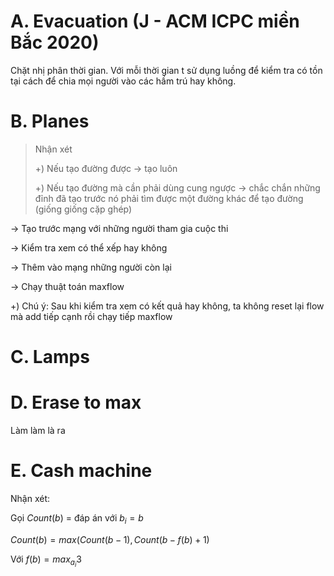 
# A. Evacuation (J - ACM ICPC miền Bắc 2020)
Chặt nhị phân thời gian. Với mỗi thời gian t sử dụng luồng để kiểm tra có tồn tại cách để chia mọi người vào các hầm trú hay không.

# B. Planes
> Nhận xét
>
>+) Nếu tạo đường được -> tạo luôn
>
>+) Nếu tạo đường mà cần phải dùng cung ngược -> chắc chắn những đỉnh đã tạo trước nó phải tìm được một đường khác để tạo đường (giống giống cặp ghép)

-> Tạo trước mạng với những người tham gia cuộc thi

-> Kiểm tra xem có thể xếp hay không

-> Thêm vào mạng những người còn lại

-> Chạy thuật toán maxflow

+) Chú ý: Sau khi kiểm tra xem có kết quả hay không, ta không reset lại flow mà add tiếp cạnh rồi chạy tiếp maxflow

# C. Lamps

# D. Erase to max
Làm làm là ra

# E. Cash machine
Nhận xét:

Gọi $Count(b)$ = đáp án với $b_i = b$

$Count(b) = max(Count(b - 1), Count(b - f(b) + 1)$

Với $f(b) = max_{a_i}{3}$
<!--stackedit_data:
eyJoaXN0b3J5IjpbLTE1OTIxOTUyOSwxNDUzMzA1OTEwLDI5OD
M2MDU5NywtMzkzOTU4MTI4LC05NjQ4MDIxMzUsOTM1NDY3OTk5
LDEyNjIxNjgwODYsLTU5MTc0NTgwOCwxMDg1MjQ5MzY2LC05ND
U5NzUxMTksMTU5Njg3Njk0Nyw5MDkyOTE0MTcsMjk2Njk4OTI1
XX0=
-->